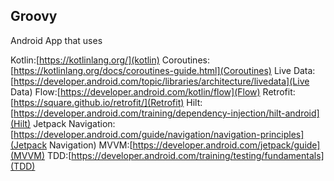 ## Groovy

Android App that uses

Kotlin:[https://kotlinlang.org/](kotlin)
Coroutines:[https://kotlinlang.org/docs/coroutines-guide.html](Coroutines)
Live Data:[https://developer.android.com/topic/libraries/architecture/livedata](Live Data)
Flow:[https://developer.android.com/kotlin/flow](Flow)
Retrofit:[https://square.github.io/retrofit/](Retrofit)
Hilt:[https://developer.android.com/training/dependency-injection/hilt-android](Hilt)
Jetpack Navigation:[https://developer.android.com/guide/navigation/navigation-principles](Jetpack Navigation)
MVVM:[https://developer.android.com/jetpack/guide](MVVM)
TDD:[https://developer.android.com/training/testing/fundamentals](TDD)
